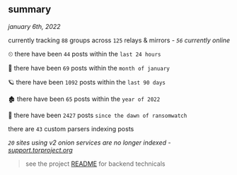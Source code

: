 
## summary
_january 6th, 2022_

currently tracking `88` groups across `125` relays & mirrors - _`56` currently online_

⏲ there have been `44` posts within the `last 24 hours`

🦈 there have been `69` posts within the `month of january`

🪐 there have been `1092` posts within the `last 90 days`

🏚 there have been `65` posts within the `year of 2022`

🦕 there have been `2427` posts `since the dawn of ransomwatch`

there are `43` custom parsers indexing posts

_`20` sites using v2 onion services are no longer indexed - [support.torproject.org](https://support.torproject.org/onionservices/v2-deprecation/)_

> see the project [README](https://github.com/thetanz/ransomwatch#ransomwatch--) for backend technicals
